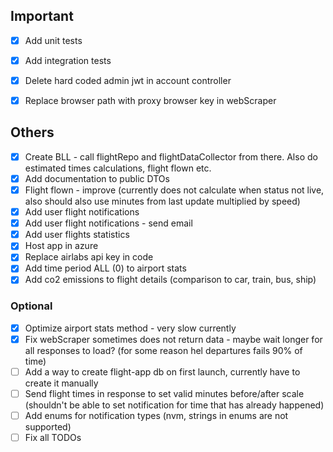 ## Important
- [X] Add unit tests
- [X] Add integration tests
- [X] Delete hard coded admin jwt in account controller
- [X] Replace browser path with proxy browser key in webScraper


## Others
- [X] Create BLL - call flightRepo and flightDataCollector from there. Also do estimated times calculations, flight flown etc.
- [X] Add documentation to public DTOs
- [X] Flight flown - improve (currently does not calculate when status not live, also should also use minutes from last update multiplied by speed)
- [X] Add user flight notifications
- [X] Add user flight notifications - send email
- [X] Add user flights statistics
- [X] Host app in azure
- [X] Replace airlabs api key in code
- [X] Add time period ALL (0) to airport stats
- [X] Add co2 emissions to flight details (comparison to car, train, bus, ship)

### Optional
- [X] Optimize airport stats method - very slow currently
- [X] Fix webScraper sometimes does not return data - maybe wait longer for all responses to load? (for some reason hel departures fails 90% of time)
- [ ] Add a way to create flight-app db on first launch, currently have to create it manually
- [ ] Send flight times in response to set valid minutes before/after scale (shouldn't be able to set notification for time that has already happened)
- [ ] Add enums for notification types (nvm, strings in enums are not supported)
- [ ] Fix all TODOs
